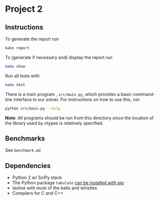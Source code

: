 # Project 2


## Instructions
To generate the report run
``` sh
make report
```

To (generate if necessary and) display the report run
``` sh
make show
```

Run all tests with
``` sh
make test
```

There is a main program , `src/main.py`, which provides a basic command-line interface to our solver. For instructions on how to use this, run
``` sh
python src/main.py --help
```

__Note__: All programs should be run from this directory since the location of the library used by ctypes is relatively specified.

## Benchmarks
See `benchmark.md`

## Dependencies
* Python 2 w/ SciPy stack
* The Python package `tabulate` [can be installed with pip](https://pypi.python.org/pypi/tabulate)
* texlive with most of the bells and whistles
* Compilers for C and C++
